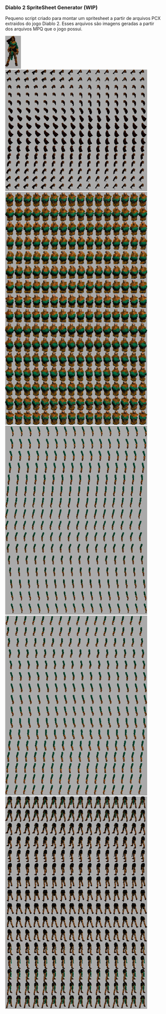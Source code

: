 ### Diablo 2 SpriteSheet Generator (WIP)

Pequeno script criado para montar um spritesheet a partir de arquivos PCX extraidos do jogo Diablo 2. Esses arquivos são imagens geradas a partir dos arquivos MPQ que o jogo possui.

<img src="./sheets/full-body.gif" width="10%"></img> <img src="./sheets/heads.png" width="90%"></img> <img src="./sheets/torso.png" width="90%"></img> <img src="./sheets/left-arm.png" width="90%"></img> <img src="./sheets/right-arm.png" width="90%"></img> <img src="./sheets/legs.png" width="90%"></img>
